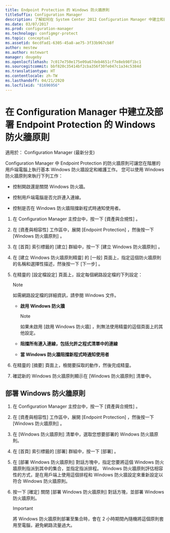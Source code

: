 ```yaml
---
title: Endpoint Protection 的 Windows 防火牆原則
titleSuffix: Configuration Manager
description: 了解如何在 System Center 2012 Configuration Manager 中建立和部署 Endpoint Protection 的防火牆原則。
ms.date: 03/07/2017
ms.prod: configuration-manager
ms.technology: configmgr-protect
ms.topic: conceptual
ms.assetid: 6ecdfad1-6305-45a8-ae75-3f33b967cb8f
author: mestew
ms.author: mstewart
manager: dougeby
ms.openlocfilehash: 7c017e750e175e09a67deb4651cf7e8eb98f1bc1
ms.sourcegitcommit: bbf820c35414bf2cba356f30fe047c1a34c5384d
ms.translationtype: HT
ms.contentlocale: zh-TW
ms.lasthandoff: 04/21/2020
ms.locfileid: "81696956"
---
```

# <a name="create-and-deploy-windows-firewall-policies-for-endpoint-protection-in-configuration-manager"></a>在 Configuration Manager 中建立及部署 Endpoint Protection 的 Windows 防火牆原則

適用於：  Configuration Manager (最新分支)

Configuration Manager 中 Endpoint Protection 的防火牆原則可讓您在階層的用戶端電腦上執行基本 Windows 防火牆設定和維護工作。 您可以使用 Windows 防火牆原則來執行下列工作：  

-   控制開啟還是關閉 Windows 防火牆。  

-   控制用戶端電腦是否允許連入連線。  

-   控制是否在 Windows 防火牆阻擋新程式時通知使用者。  

1.  在 Configuration Manager 主控台中，按一下 [資產與合規性]  。  

2.  在 [資產與相容性]  工作區中，展開 [Endpoint Protection]  ，然後按一下 [Windows 防火牆原則]  。  

3.  在 [首頁]  索引標籤的 [建立]  群組中，按一下 [建立 Windows 防火牆原則]  。  

4.  在 [建立 Windows 防火牆原則精靈]  的 [一般]  頁面上，指定這個防火牆原則的名稱和選擇性描述，然後按一下 [下一步]  。  

5.  在精靈的 [設定檔設定]  頁面上，設定每個網路設定檔的下列設定：  

    > [!NOTE]  
    >  如需網路設定檔的詳細資訊，請參閱 Windows 文件。  

    -   **啟用 Windows 防火牆**  

        > [!NOTE]  
        >  如果未啟用 [啟用 Windows 防火牆]  ，則無法使用精靈的這個頁面上的其他設定。  

    -   **阻擋所有連入連線，包括允許之程式清單中的連線**  

    -   **當 Windows 防火牆阻擋新程式時通知使用者**  

6.  在精靈的 [摘要]  頁面上，檢閱要採取的動作，然後完成精靈。  

7.  確認新的 Windows 防火牆原則顯示在 [Windows 防火牆原則]  清單中。  

##  <a name="to-deploy-a-windows-firewall-policy"></a><a name="BKMK_Assign"></a> 部署 Windows 防火牆原則  

1.  在 Configuration Manager 主控台中，按一下 [資產與合規性]  。  

2.  在 [資產與相容性]  工作區中，展開 [Endpoint Protection]  ，然後按一下 [Windows 防火牆原則]  。  

3.  在 [Windows 防火牆原則]  清單中，選取您想要部署的 Windows 防火牆原則。  

4.  在 [首頁]  索引標籤的 [部署]  群組中，按一下 [部署]  。  

5.  在 [部署 Windows 防火牆原則]  對話方塊中，指定您要將這個 Windows 防火牆原則指派到其中的集合，並指定指派排程。 Windows 防火牆原則評估相容性的方式，是在用戶端上使用這個排程和 Windows 防火牆設定來重新設定以符合 Windows 防火牆原則。  

6.  按一下 [確定]  關閉 [部署 Windows 防火牆原則]  對話方塊，並部署 Windows 防火牆原則。  

    > [!IMPORTANT]  
    >  將 Windows 防火牆原則部署至集合時，會在 2 小時期間內隨機將這個原則套用至電腦，避免網路流量過大。
